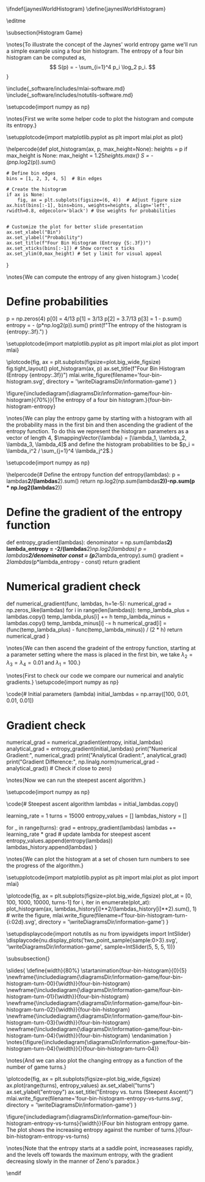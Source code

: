 \ifndef{jaynesWorldHistogram}
\define{jaynesWorldHistogram}

\editme

\subsection{Histogram Game}

\notes{To illustrate the concept of the Jaynes' world entropy game we'll run a simple example using a four bin histogram. The entropy of a four bin histogram can be computed as,
$$
S(p) = - \sum_{i=1}^4 p_i \log_2 p_i.
$$
}

\include{_software/includes/mlai-software.md}
\include{_software/includes/notutils-software.md}

\setupcode{import numpy as np}

\notes{First we write some helper code to plot the histogram and compute its entropy.}

\setupplotcode{import matplotlib.pyplot as plt
import mlai.plot as plot}

\helpercode{def plot_histogram(ax, p, max_height=None):
    heights = p
    if max_height is None:
        max_height = 1.25*heights.max()
    S = - (p*np.log2(p)).sum()

    # Define bin edges
    bins = [1, 2, 3, 4, 5]  # Bin edges

    # Create the histogram
    if ax is None:
        fig, ax = plt.subplots(figsize=(6, 4))  # Adjust figure size 
    ax.hist(bins[:-1], bins=bins, weights=heights, align='left', rwidth=0.8, edgecolor='black') # Use weights for probabilities


    # Customize the plot for better slide presentation
    ax.set_xlabel("Bin")
    ax.set_ylabel("Probability")
    ax.set_title(f"Four Bin Histogram (Entropy {S:.3f})")
    ax.set_xticks(bins[:-1]) # Show correct x ticks
    ax.set_ylim(0,max_height) # Set y limit for visual appeal
}

\notes{We can compute the entropy of any given histogram.}
\code{
# Define probabilities
p = np.zeros(4)
p[0] = 4/13
p[1] = 3/13
p[2] = 3.7/13
p[3] = 1 - p.sum()
entropy = - (p*np.log2(p)).sum()
print(f"The entropy of the histogram is {entropy:.3f}.")
}

\setupplotcode{import matplotlib.pyplot as plt
import mlai.plot as plot
import mlai}

\plotcode{fig, ax = plt.subplots(figsize=plot.big_wide_figsize)
fig.tight_layout()
plot_histogram(ax, p)
ax.set_title(f"Four Bin Histogram (Entropy {entropy:.3f})")
mlai.write_figure(filename='four-bin-histogram.svg', 
				  directory = '\writeDiagramsDir/information-game')
}

\figure{\includediagram{\diagramsDir/information-game/four-bin-histogram}{70%}}{The entropy of a four bin histogram.}{four-bin-histogram-entropy}

\notes{We can play the entropy game by starting with a histogram with all the probability mass in the first bin and then ascending the gradient of the entropy function. To do this we represent the histogram parameters as a vector of length 4, $\mappingVector{\lambda} = [\lambda_1, \lambda_2, \lambda_3, \lambda_4]$ and define the histogram probabilities to be $p_i = \lambda_i^2 / \sum_{j=1}^4 \lambda_j^2$.}

\setupcode{import numpy as np}

\helpercode{# Define the entropy function 
def entropy(lambdas):
    p = lambdas**2/(lambdas**2).sum()
    return np.log2(np.sum(lambdas**2))-np.sum(p * np.log2(lambdas**2))

# Define the gradient of the entropy function
def entropy_gradient(lambdas):
    denominator = np.sum(lambdas**2)
    lambda_entropy = -2/(lambdas**2)*np.log2(lambdas)
    p = lambdas**2/denominator
    const = (p**2*lambda_entropy).sum()
    gradient = 2*lambdas*(p*lambda_entropy - const)
    return gradient

# Numerical gradient check
def numerical_gradient(func, lambdas, h=1e-5):
    numerical_grad = np.zeros_like(lambdas)
    for i in range(len(lambdas)):
        temp_lambda_plus = lambdas.copy()
        temp_lambda_plus[i] += h
        temp_lambda_minus = lambdas.copy()
        temp_lambda_minus[i] -= h
        numerical_grad[i] = (func(temp_lambda_plus) - func(temp_lambda_minus)) / (2 * h)
    return numerical_grad
}

\notes{We can then ascend the gradeint of the entropy function, starting at a parameter setting where the mass is placed in the first bin, we take $\lambda_2 = \lambda_3 = \lambda_4 = 0.01$ and $\lambda_1 = 100$.}

\notes{First to check our code we compare our numerical and analytic gradients.}
\setupcode{import numpy as np}

\code{# Initial parameters (lambda)
initial_lambdas = np.array([100, 0.01, 0.01, 0.01])

# Gradient check
numerical_grad = numerical_gradient(entropy, initial_lambdas)
analytical_grad = entropy_gradient(initial_lambdas)
print("Numerical Gradient:", numerical_grad)
print("Analytical Gradient:", analytical_grad)
print("Gradient Difference:", np.linalg.norm(numerical_grad - analytical_grad))  # Check if close to zero}

\notes{Now we can run the steepest ascent algorithm.}

\setupcode{import numpy as np}

\code{# Steepest ascent algorithm
lambdas = initial_lambdas.copy()

learning_rate = 1
turns = 15000
entropy_values = []
lambdas_history = []

for _ in range(turns):
    grad = entropy_gradient(lambdas)
    lambdas += learning_rate * grad # update lambda for steepest ascent
    entropy_values.append(entropy(lambdas))
    lambdas_history.append(lambdas)
}

\notes{We can plot the histogram at a set of chosen turn numbers to see the progress of the algorithm.}

\setupplotcode{import matplotlib.pyplot as plt
import mlai.plot as plot
import mlai}

\plotcode{fig, ax = plt.subplots(figsize=plot.big_wide_figsize)
plot_at = [0, 100, 1000, 10000, turns-1]
for i, iter in enumerate(plot_at):
    plot_histogram(ax, lambdas_history[i]**2/(lambdas_history[i]**2).sum(), 1)
    # write the figure,
    mlai.write_figure(filename=f'four-bin-histogram-turn-{i:02d}.svg', 
					  directory = '\writeDiagramsDir/information-game')
}

\setupdisplaycode{import notutils as nu
from ipywidgets import IntSlider}
\displaycode{nu.display_plots('two_point_sample{sample:0>3}.svg', 
                            '\writeDiagramsDir/information-game', 
							sample=IntSlider(5, 5, 5, 1))}
							

\subsubsection{}

\slides{
\define{width}{80%}
\startanimation{four-bin-histogram}{0}{5}
\newframe{\includediagram{\diagramsDir/information-game/four-bin-histogram-turn-00}{\width}}{four-bin-histogram}
\newframe{\includediagram{\diagramsDir/information-game/four-bin-histogram-turn-01}{\width}}{four-bin-histogram}
\newframe{\includediagram{\diagramsDir/information-game/four-bin-histogram-turn-02}{\width}}{four-bin-histogram}
\newframe{\includediagram{\diagramsDir/information-game/four-bin-histogram-turn-03}{\width}}{four-bin-histogram}
\newframe{\includediagram{\diagramsDir/information-game/four-bin-histogram-turn-04}{\width}}{four-bin-histogram}
\endanimation
}
\notes{\figure{\includediagram{\diagramsDir/information-game/four-bin-histogram-turn-04}{\width}}{}{four-bin-histogram-turn-04}}

\notes{And we can also plot the changing entropy as a function of the number of game turns.}

\plotcode{fig, ax = plt.subplots(figsize=plot.big_wide_figsize)
ax.plot(range(turns), entropy_values)
ax.set_xlabel("turns")
ax.set_ylabel("entropy")
ax.set_title("Entropy vs. turns (Steepest Ascent)")
mlai.write_figure(filename='four-bin-histogram-entropy-vs-turns.svg', 
				  directory = '\writeDiagramsDir/information-game')
}

\figure{\includediagram{\diagramsDir/information-game/four-bin-histogram-entropy-vs-turns}{\width}}{Four bin histogram entropy game. The plot shows the increasing entropy against the number of turns.}{four-bin-histogram-entropy-vs-turns}

\notes{Note that the entropy starts at a saddle point, increaseases rapidly, and the levels off towards the maximum entropy, with the gradient decreasing slowly in the manner of Zeno's paradox.}

\endif
